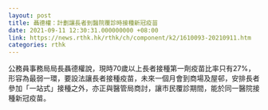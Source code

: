 ```yaml
---
layout: post
title: 聶德權：計劃讓長者到醫院覆診時接種新冠疫苗
date: 2021-09-11 12:30:31.000000000 +08:00
link: https://news.rthk.hk/rthk/ch/component/k2/1610093-20210911.htm
categories: rthk
---
```


公務員事務局局長聶德權說，現時70歲以上長者接種第一劑疫苗比率只有27%，形容為最弱一環，要設法讓長者接種疫苗，未來一個月會到商場及屋邨，安排長者參加「一站式」接種之外，亦正與醫管局商討，讓巿民覆診期間，能於同一醫院接種新冠疫苗。
